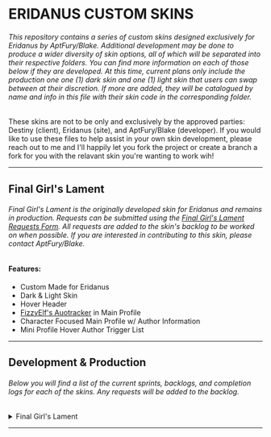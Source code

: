# ERIDANUS CUSTOM SKINS

###### This repository contains a series of custom skins designed exclusively for Eridanus by AptFury/Blake. Additional development may be done to produce a wider diversity of skin options, all of which will be separated into their respective folders. You can find more information on each of those below if they are developed. At this time, current plans only include the production one one (1) dark skin and one (1) light skin that users can swap between at their discretion. If more are added, they will be catalogued by name and info in this file with their skin code in the corresponding folder.

These skins are not to be only and exclusively by the approved parties: Destiny (client), Eridanus (site), and AptFury/Blake (developer). If you would like to use these files to help assist in your own skin development, please reach out to me and I'll happily let you fork the project or create a branch a fork for you with the relavant skin you're wanting to work wih!

---

## Final Girl's Lament

###### Final Girl's Lament is the originally developed skin for Eridanus and remains in production. Requests can be submitted using the [Final Girl's Lament Requests Form](). All requests are added to the skin's backlog to be worked on when possible. If you are interested in contributing to this skin, please contact AptFury/Blake.

#### Features:

- Custom Made for Eridanus
- Dark & Light Skin
- Hover Header
- [FizzyElf's Auotracker](https://fizzyelf.jcink.net/index.php?showtopic=79) in Main Profile
- Character Focused Main Profile w/ Author Information
- Mini Profile Hover Author Trigger List

---

## Development & Production

###### Below you will find a list of the current sprints, backlogs, and completion logs for each of the skins. Any requests will be added to the backlog.

<details>
<summary>Final Girl's Lament</summary>

<details>
<summary>CURRENT SPRINT</summary>
---

###### HTML

- List Item

---

###### CSS

- List Item

---

###### JAVASCRIPT

- List Item

---
</details>

<details>
<summary>BACKLOG</summary>
---

##### README & ISSUES
- Insert Request Form Link
- Create Sprint Workspace and Issue Template

---

##### HTML
- Add boardwrappers template from documentation
- Add calendar template from documentation
- Add guidebook template (if available) from documentation
- Add main profiles template from documentation
  - Configure header for messaging management
- Add memberlist template from documentation
- Add posts template from documentation
- Add subforums template from documentation
- Add topics from documentation
- Edit boardwrapper
  - Edit boardwrapper to set up the base of the header
  - Edit the boardwrapper to create the header
  - Edit the boardwrapper to create the header:hover contents
  - Edit boardwrapper to set up navigation
  - Edit homepage categories to match mockup
  - Edit homepage boards to match mockup
- Create page up/down and menu side bar navigation
- Edit calendar page as required
- Put together Main Profile configuration w/o tabs first
  - Add in custom profile fields
  - Add in moderation tools to 
- Create/Edit user control panel layout, buttons & links
- Edit memberlist as needed
- Configure posts layout
  - Configure mini profile layout
  - Add in user functions
  - Add in moderator functions
- Configure subforums layout
  - Boards should match homepage boards
  - Catgories layout may differ depending on aesthetic needs
- Configure topics layout
- Se if there's HTML needed for FizzyElf's Autotracker

---

##### CSS
- Take stock of what elements, classes, etc. will have same designs for concise design.
- Take stock of what elements, classes, etc. will have like designs for concise design.
- Add boardwrappers template from documentation
- Add calendar template from documentation
- Add guidebook template (if available) from documentation
- Add main profiles template from documentation
- Add memberlist template from documentation
- Add posts template from documentation
- Add subforums template from documentation
- Add topics from documentation
- Edit boardwrapper
  - Edit boardwrapper to set up the base of the header
  - Edit boardwrapper header to manipulate image into specified design
  - Edit boardwrapper header:hover to get the specified design
  - Edit boardwrapper to set up navigation design
  - Edit homepage categories to match mockup
  - Edit homepage boards to match mockup
- Create page up/down and menu side bar navigation
- Edit calendar page as required
- Edit main profile design
    - No mockup has been created, create first if desired otherwise ignore mockup
  - Add in any special edits for extra/custom profile fields
  - Add in any special edits for moderation tools
- Create/Edit user control panel design
- Edit memberlist design as needed
- Design posts
  - Design mini profiles within posts
  - Design user functions as needed
  - Design moderator functions as needed
- Design subforums
  - Boards design should match homepage boards
  - Categories aesthetic may be similar but might need to play with arrangements
    - Can adapt layout as needed for aesthetic reasons
- Design topics
  - Should separate them aesthetically from boards but be similar enough to draw likeness/similarities
  - See if there's CSS needed for FizzyElf's AutoTracker

---

##### JAVASCRIPT
- Create page up/down and menu side bar navigation
  - Break down into pieces once elements and design are constructed
- Create header hover with manipulation as needed for fluid use and function
  - Break down into parts
- Create calendar-linking to external events or management panel or birthdays (if not already done)
  - Under consideration
  - Break down into pieces and sprint out
- Add main profile features requested
  - Tabs for character, author, tracker, controls (dynamically add mod options if staff)
  - Add in Fizzyelf's Autotracker
    - Customize as needed
    - Break down into parts
- Create functionality for scanning user entered data for appropriate-ness or reportable words/phrases and reporting to webhook with actionable data
  - Under consideration
  - Break down into parts
- Create additional functionality to user control panel as needed
- Create additional memberlist functionality if required
- Create additional posts functionality as needed
- Create posts webhook site side for Destiny
  - Under consideration
  - Break down into parts
- Create discord member join functionality for Distiny
  - Under consideration
  - Break down into parts
- Create subforums and topics webhook site side for Destiny
  - Under consideration
  - Break down into parts
- Create project webhook github-clickup-discord tracking

---
</details>

<details>
<summary>COMPLETION LOG</summary>

###### HTML

---

###### CSS

---

###### JAVASCRIPT

---
</details>

<details>
<summary>TESTING & QA</summary>
---

- Boardwrappers
  - Log issues
  - Fix issues
- Header & Header:Hover
  - Log issues
  - Fix issues
- Categories and Boards
  - Log issues
  - Fix issues
- Side Scroll Buttons & Navigation
  - Log issues
  - Fix issues
- Calendar
  - Log issues
  - Fix issues
- Main Profile
  - Log issues
  - Fix issues
- Control Panel
  - Log issues
  - Fix issues
- Guidebook
  - Log issues
  - Fix issues
- Memberlist
  - Log issues
  - Fix issues
- Posts
  - Log issues
  - Fix issues
- Subforums
  - Log issues
  - Fix issues
- Topics
  - Log issues
  - Fix issues
- Webhooks
  - Log issues
  - Fix issues
- Addins/Plugins
  - Log issues
  - Fix issues
- Finished Skin
  - Log issues
  - Fix issues
- Project Webhook
  - Log issues
  - Fix issues

---
</details>
</details>

---